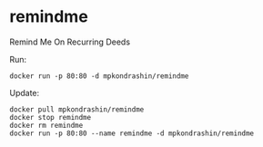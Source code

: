 # remindme
Remind Me On Recurring Deeds

Run:
```commandline
docker run -p 80:80 -d mpkondrashin/remindme
```

Update:
```commandline
docker pull mpkondrashin/remindme
docker stop remindme
docker rm remindme
docker run -p 80:80 --name remindme -d mpkondrashin/remindme
```